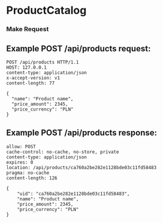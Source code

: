 ProductCatalog
============================

### Make Request

## Example POST /api/products request:

```
POST /api/products HTTP/1.1
HOST: 127.0.0.1
content-type: application/json
x-accept-version: v1
content-length: 77

{
  "name": "Product name",
  "price_amount": 2345,
  "price_currency": "PLN"
}
```
## Example POST /api/products response:

```
allow: POST
cache-control: no-cache, no-store, private
content-type: application/json
expires: 0
location: /api/products/ca760a2be282e1128bde03c11fd58483
pragma: no-cache
content-length: 126

{
    "uid": "ca760a2be282e1128bde03c11fd58483",
    "name": "Product name",
    "price_amount": 2345,
    "price_currency": "PLN"
}
```
